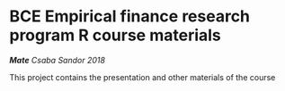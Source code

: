 # BCE Empirical finance research program R course materials

*__Mate__ Csaba Sandor 2018*

This project contains the presentation and other materials of the course